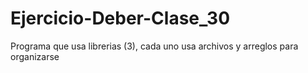 # Ejercicio-Deber-Clase_30
Programa que usa librerias (3), cada uno usa archivos y arreglos para organizarse
